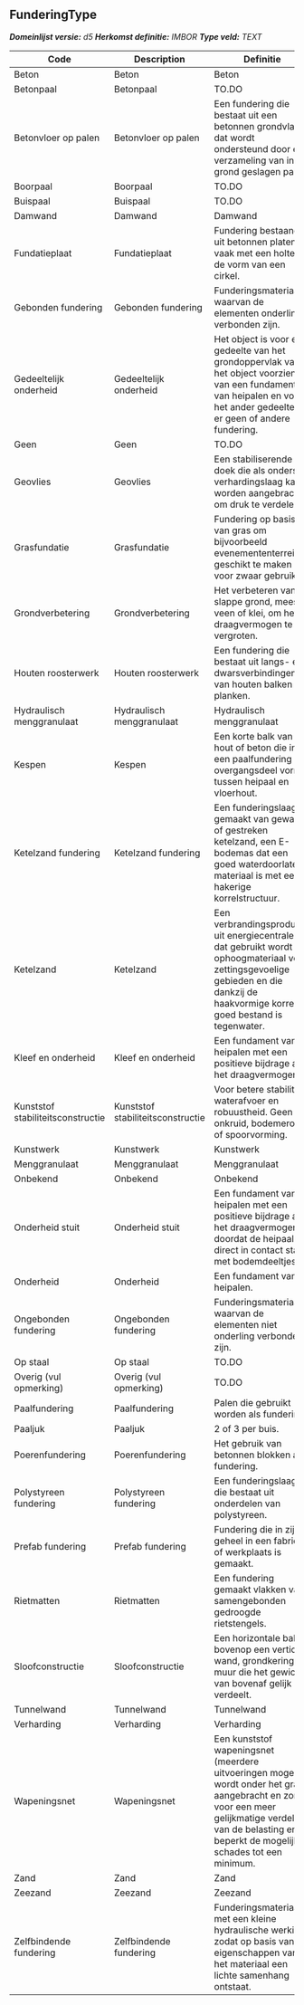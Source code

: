 ﻿## FunderingType

*__Domeinlijst versie:__ d5*
*__Herkomst definitie:__ IMBOR*
*__Type veld:__ TEXT*

|__Code__ |__Description__ |__Definitie__	|
|	---	|	---	|   ---	| 
| Beton | Beton | Beton |
| Betonpaal | Betonpaal | TO.DO |
| Betonvloer op palen | Betonvloer op palen | Een fundering die bestaat uit een betonnen grondvlak dat wordt ondersteund door een verzameling van in de grond geslagen palen. |
| Boorpaal | Boorpaal | TO.DO |
| Buispaal | Buispaal | TO.DO |
| Damwand | Damwand | Damwand |
| Fundatieplaat | Fundatieplaat | Fundering bestaande uit betonnen platen, vaak met een holte in de vorm van een cirkel. |
| Gebonden fundering | Gebonden fundering | Funderingsmateriaal waarvan de elementen onderling verbonden zijn. |
| Gedeeltelijk onderheid | Gedeeltelijk onderheid | Het object is voor een gedeelte van het grondoppervlak van het object voorzien van een fundament van heipalen en voor het ander gedeelte is er geen of andere fundering. |
| Geen | Geen | TO.DO |
| Geovlies | Geovlies | Een stabiliserende doek die als onderste verhardingslaag kan worden aangebracht om druk te verdelen. |
| Grasfundatie | Grasfundatie | Fundering op basis van gras om bijvoorbeeld evenemententerreinen geschikt te maken voor zwaar gebruik. |
| Grondverbetering | Grondverbetering | Het verbeteren van slappe grond, meestal veen of klei, om het draagvermogen te vergroten. |
| Houten roosterwerk | Houten roosterwerk | Een fundering die bestaat uit langs- en dwarsverbindingen van houten balken of planken. |
| Hydraulisch menggranulaat | Hydraulisch menggranulaat | Hydraulisch menggranulaat |
| Kespen | Kespen | Een korte balk van hout of beton die in een paalfundering het overgangsdeel vormt tussen heipaal en vloerhout. |
| Ketelzand fundering | Ketelzand fundering | Een funderingslaag gemaakt van gewalst of gestreken ketelzand, een E-bodemas dat een goed waterdoorlatend materiaal is met een hakerige korrelstructuur. |
| Ketelzand | Ketelzand | Een verbrandingsproduct uit energiecentrales dat gebruikt wordt als ophoogmateriaal voor zettingsgevoelige gebieden en die dankzij de haakvormige korrels goed bestand is tegenwater. |
| Kleef en onderheid | Kleef en onderheid | Een fundament van heipalen met een positieve bijdrage aan het draagvermogen. |
| Kunststof stabiliteitsconstructie | Kunststof stabiliteitsconstructie | Voor betere stabiliteit, waterafvoer en robuustheid. Geen onkruid, bodemerosie of spoorvorming. |
| Kunstwerk | Kunstwerk | Kunstwerk |
| Menggranulaat | Menggranulaat | Menggranulaat |
| Onbekend | Onbekend | Onbekend |
| Onderheid stuit | Onderheid stuit | Een fundament van heipalen met een positieve bijdrage aan het draagvermogen doordat de heipaal direct in contact staat met bodemdeeltjes. |
| Onderheid | Onderheid | Een fundament van heipalen. |
| Ongebonden fundering | Ongebonden fundering | Funderingsmateriaal waarvan de elementen niet onderling verbonden zijn. |
| Op staal | Op staal | TO.DO |
| Overig (vul opmerking) | Overig (vul opmerking) | TO.DO |
| Paalfundering | Paalfundering | Palen die gebruikt worden als fundering. |
| Paaljuk | Paaljuk | 2 of 3 per buis. |
| Poerenfundering | Poerenfundering | Het gebruik van betonnen blokken als fundering. |
| Polystyreen fundering | Polystyreen fundering | Een funderingslaag die bestaat uit onderdelen van polystyreen. |
| Prefab fundering | Prefab fundering | Fundering die in zijn geheel in een fabriek of werkplaats is gemaakt. |
| Rietmatten | Rietmatten | Een fundering gemaakt vlakken van samengebonden gedroogde rietstengels. |
| Sloofconstructie | Sloofconstructie | Een horizontale balk bovenop een verticale wand, grondkering of muur die het gewicht van bovenaf gelijk verdeelt. |
| Tunnelwand | Tunnelwand | Tunnelwand |
| Verharding | Verharding | Verharding |
| Wapeningsnet | Wapeningsnet | Een kunststof wapeningsnet (meerdere uitvoeringen mogelijk) wordt onder het gras aangebracht en zorgt voor een meer gelijkmatige verdeling van de belasting en beperkt de mogelijke schades tot een minimum. |
| Zand | Zand | Zand |
| Zeezand | Zeezand | Zeezand |
| Zelfbindende fundering | Zelfbindende fundering | Funderingsmateriaal met een kleine hydraulische werking zodat op basis van de eigenschappen van het materiaal een lichte samenhang ontstaat. |

